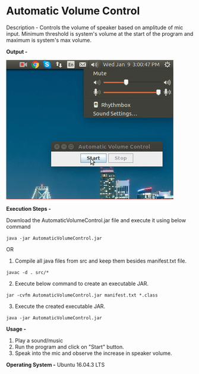 # Automatic Volume Control

Description - Controls the volume of speaker based on amplitude of mic input. Minimum threshold is system's volume at the start of the program and maximum is system's max volume. 

**Output -**

![](automatic-volume-control.gif)

**Execution Steps -** 

Download the AutomaticVolumeControl.jar file and execute it using below command
```
java -jar AutomaticVolumeControl.jar
```

OR 


1. Compile all java files from src and keep them besides manifest.txt file.
```
javac -d . src/*
```

2. Execute below command to create an executable JAR.
```
jar -cvfm AutomaticVolumeControl.jar manifest.txt *.class
```

3. Execute the created executable JAR.
```
java -jar AutomaticVolumeControl.jar
```

**Usage -**
1. Play a sound/music
2. Run the program and click on "Start" button.
3. Speak into the mic and observe the increase in speaker volume.

**Operating System -** Ubuntu 16.04.3 LTS
